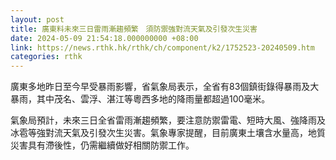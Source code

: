 ```yaml
---
layout: post
title: 廣東料未來三日雷雨漸趨頻繁　須防禦強對流天氣及引發次生災害
date: 2024-05-09 21:54:18.000000000 +08:00
link: https://news.rthk.hk/rthk/ch/component/k2/1752523-20240509.htm
categories: rthk
---
```


廣東多地昨日至今早受暴雨影響，省氣象局表示，全省有83個鎮街錄得暴雨及大暴雨，其中茂名、雲浮、湛江等粵西多地的降雨量都超過100毫米。

氣象局預計，未來三日全省雷雨漸趨頻繁，要注意防禦雷電、短時大風、強降雨及冰雹等強對流天氣及引發次生災害。氣象專家提醒，目前廣東土壤含水量高，地質災害具有滯後性，仍需繼續做好相關防禦工作。
